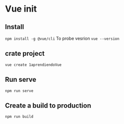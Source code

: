 # Vue init

## Install

`npm install -g @vue/cli`
To probe vesrion
`vue --version`

## crate project

`vue create 1aprendiendoVue`

## Run serve

`npm run serve`

## Create a build to production

`npm run build`
